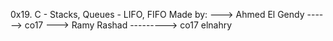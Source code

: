 0x19. C - Stacks, Queues - LIFO, FIFO
Made by:
---> Ahmed El Gendy ------> co17
---> Ramy Rashad ---------> co17
elnahry

